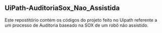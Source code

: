 ## UiPath-AuditoriaSox_Nao_Assistida
Este repostitório contém os códigos do projeto feito no Uipath referente a um processo de Auditoria baseado na SOX de um robô não assistido.
